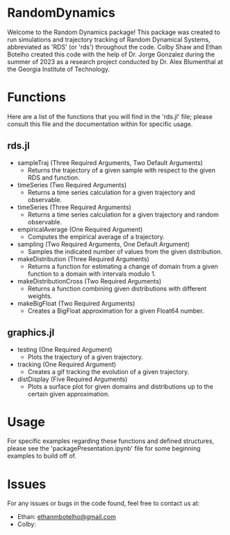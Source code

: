# RandomDynamics

Welcome to the Random Dynamics package! This package was created to run simulations and trajectory tracking of Random Dynamical Systems, abbreviated as 'RDS' (or 'rds') throughout the code. Colby Shaw and Ethan Botelho created this code with the help of Dr. Jorge Gonzalez during the summer of 2023 as a research project conducted by Dr. Alex Blumenthal at the Georgia Institute of Technology.

# Functions

Here are a list of the functions that you will find in the 'rds.jl' file; please consult this file and the documentation within for specific usage.

## rds.jl
- sampleTraj (Three Required Arguments, Two Default Arguments)
    - Returns the trajectory of a given sample with respect to the given RDS and function.
- timeSeries (Two Required Arguments)
    - Returns a time series calculation for a given trajectory and observable.
- timeSeries (Three Required Arguments)
    - Returns a time series calculation for a given trajectory and random observable.
- empiricalAverage (One Required Argument)
    - Computes the empirical average of a trajectory.
- sampling (Two Required Arguments, One Default Argument)
    - Samples the indicated number of values from the given distribution.
- makeDistribution (Three Required Arguments)
    - Returns a function for estimating a change of domain from a given function to a domain with intervals modulo 1.
- makeDistributionCross (Two Required Arguments)
    - Returns a function combining given distributions with different weights.
- makeBigFloat (Two Required Arguments)
    - Creates a BigFloat approximation for a given Float64 number.

## graphics.jl
- testing (One Required Argument)
    - Plots the trajectory of a given trajectory.
- tracking (One Required Argument)
    - Creates a gif tracking the evolution of a given trajectory.
- distDisplay (Five Required Arguments)
    - Plots a surface plot for given domains and distributions up to the certain given approximation.

# Usage

For specific examples regarding these functions and defined structures, please see the 'packagePresentation.ipynb' file for some beginning examples to build off of.

# Issues

For any issues or bugs in the code found, feel free to contact us at:
- Ethan: ethanmbotelho@gmail.com
- Colby: